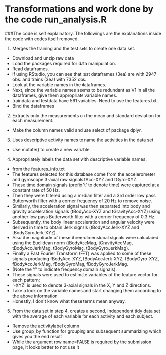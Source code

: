 

# Transformations and work done by the code run_analysis.R
###The code is self explainatory. The followings are the explanations inside the code with codes itself removed.
1. Merges the training and the test sets to create one data set.
* Download and unzip raw data
* Load the packages required for data manipulation.
* Read dataframes.
* if using RStudio, you can see that test dataframes (3ea) are with 2947 obs. and trains (3ea) with 7352 obs. 
* Look at the variable names in the dataframes.
* Next, since the variable names seems to be redundant as V1 in all the dataframes, give them appropriate variable names.  
* traindata and testdata have 561 variables. Need to use the features.txt.
* Bind the dataframes

2. Extracts only the measurements on the mean and standard deviation for each measurement.
* Make the column names valid and use select of package dplyr.

3. Uses descriptive activity names to name the activities in the data set
* Use mutate() to create a new variable.

4. Appropriately labels the data set with descriptive variable names.
* from the features_info.txt
* The features selected for this database come from the accelerometer and gyroscope 3-axial raw signals tAcc-XYZ and tGyro-XYZ. 
* These time domain signals (prefix 't' to denote time) were captured at a constant rate of 50 Hz. 
* Then they were filtered using a median filter and a 3rd order low pass Butterworth filter with a corner frequency of 20 Hz to remove noise. 
* Similarly, the acceleration signal was then separated into body and gravity acceleration signals (tBodyAcc-XYZ and tGravityAcc-XYZ) using another low pass Butterworth filter with a corner frequency of 0.3 Hz. 
* Subsequently, the body linear acceleration and angular velocity were derived in time to obtain Jerk signals (tBodyAccJerk-XYZ and tBodyGyroJerk-XYZ). 
* Also the magnitude of these three-dimensional signals were calculated using the Euclidean norm (tBodyAccMag, tGravityAccMag, tBodyAccJerkMag, tBodyGyroMag, tBodyGyroJerkMag). 
* Finally a Fast Fourier Transform (FFT) was applied to some of these signals producing fBodyAcc-XYZ, fBodyAccJerk-XYZ, fBodyGyro-XYZ, fBodyAccJerkMag, fBodyGyroMag, fBodyGyroJerkMag. 
* (Note the 'f' to indicate frequency domain signals). 
* These signals were used to estimate variables of the feature vector for each pattern:  
* '-XYZ' is used to denote 3-axial signals in the X, Y and Z directions.
* Take a look on the variable names and start changing them according to the above information
* Honestly, I don't know what these terms mean anyway.

5. From the data set in step 4, creates a second, independent tidy data set with the average of each variable for each activity and each subject.
* Remove the activitylabel column
* Use group_by function for grouping and subsequent summarizing which gives you the end result
* While the argument row.name=FALSE is required by the submission page, it looks better to not use it

